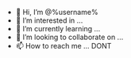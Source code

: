- 👋 Hi, I’m @%username%
- 👀 I’m interested in ...
- 🌱 I’m currently learning ...
- 💞️ I’m looking to collaborate on ...
- 📫 How to reach me ... DONT

<!---
lars-zweifel-nhs/lars-zweifel-nhs is a ✨ special ✨ repository because its `README.md` (this file) appears on your GitHub profile.
You can click the Preview link to take a look at your changes.
--->
